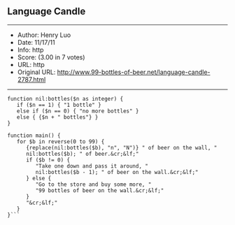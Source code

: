 
## Language Candle ##
---
- Author: Henry Luo
- Date: 11/17/11
- Info: http
- Score:  (3.00 in 7 votes)
- URL: http
- Original URL: http://www.99-bottles-of-beer.net/language-candle-2787.html
---

```<?csp1.0?>
function nil:bottles($n as integer) {
   if ($n == 1) { "1 bottle" }
   else if ($n == 0) { "no more bottles" }
   else { {$n + " bottles"} }
}

function main() {
   for $b in reverse(0 to 99) {
      {replace(nil:bottles($b), "n", "N")} " of beer on the wall, "
      nil:bottles($b); " of beer.&cr;&lf;" 
      if ($b != 0) {
         "Take one down and pass it around, " 
         nil:bottles($b - 1); " of beer on the wall.&cr;&lf;"
      } else {
         "Go to the store and buy some more, " 
         "99 bottles of beer on the wall.&cr;&lf;"
      }
      "&cr;&lf;"
   }
}```